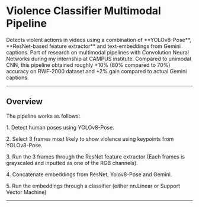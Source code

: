 # Violence Classifier Multimodal Pipeline 



Detects violent actions in videos using a combination of \*\*YOLOv8-Pose\*\*, \*\*ResNet-based feature extractor\*\* and text-embeddings from Gemini captions. Part of research on multimodal pipelines with Convolution Neural Networks during my internship at CAMPUS institute. Compared to unimodal CNN, this pipeline obtained roughly +10% (80% compared to 70%) accuracy on RWF-2000 dataset and +2% gain compared to actual Gemini captions.



---


##  Overview

The pipeline works as follows:

1\. Detect human poses using YOLOv8-Pose.

2\. Select 3 frames most likely to show violence using keypoints from YOLOv8-Pose.

3\. Run the 3 frames through the ResNet feature extractor (Each frames is grayscaled and inputted as one of the RGB channels). 

4\. Concatenate embeddings from ResNet, Yolov8-Pose and Gemini. 

5\. Run the embeddings through a classifier (either nn.Linear or Support Vector Machine)


---


